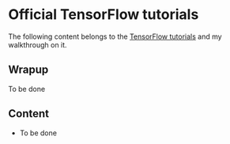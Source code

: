 # Official TensorFlow tutorials
The following content belongs to the [TensorFlow tutorials](https://www.tensorflow.org/tutorials) and my walkthrough on it.

## Wrapup
To be done

## Content

* To be done
